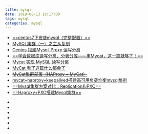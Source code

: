 ```yaml
---
title: mysql
date: 2019-08-13 18:17:00
tags: mysql
categories: mysql
---
```

- [==centos7下安装mysql（完整配置）==](https://blog.csdn.net/baidu_32872293/article/details/80557668)
- [MySQL集群（一）之主从复制](https://www.cnblogs.com/zhangyinhua/p/7550330.html)
- [Centos 搭建Mysql-Proxy 读写分离](https://yq.aliyun.com/articles/334089)
- [==学会数据库读写分离、分表分库——用Mycat，这一篇就够了！==](https://www.jianshu.com/p/2d1a81b2dafc?utm_campaign=hugo&utm_medium=reader_share&utm_content=note&utm_source=weixin-friends)
- [Mycat 实现 MySQL 读写分离](https://www.jianshu.com/p/2d1a81b2dafc?utm_campaign=hugo&utm_medium=reader_share&utm_content=note&utm_source=weixin-friends)
- [MyCat 看了这篇什么都会了](https://www.jianshu.com/p/c6e29d724fca?utm_campaign=hugo&utm_medium=reader_share&utm_content=note&utm_source=weixin-friends)
- [~~MyCat集群部署（HAProxy + MyCat）~~](https://www.jianshu.com/p/f4b02609a500?utm_campaign=hugo&utm_medium=reader_share&utm_content=note&utm_source=weixin-friends)
- [mycat+haproxy+keepalived搭建高可用负载均衡mysql集群](https://www.jianshu.com/p/c7c178e29af9?utm_campaign=hugo&utm_medium=reader_share&utm_content=note&utm_source=weixin-friends)
- [==Mysql集群方案对比：Replication和PXC==](https://www.jianshu.com/p/1714898b2234)
- [==Haproxy+PXC搭建Mysql集群==](https://www.jianshu.com/p/f35b6254c2b0)
<!--more-->
- []()
- []()
- []()
- []()
- []()
- []()




